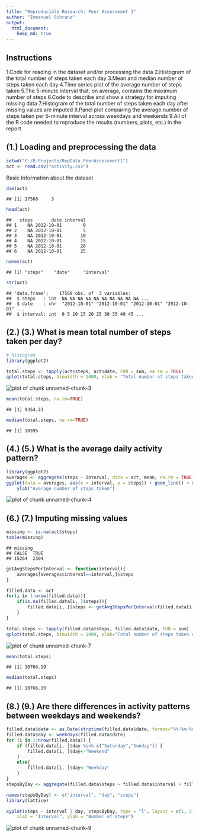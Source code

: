 ```yaml
---
title: "Reproducible Research: Peer Assessment 1"
author: "Immanuel Schranz"
output: 
  html_document:
    keep_md: true
---
```

## Instructions
1.Code for reading in the dataset and/or processing the data
2.Histogram of the total number of steps taken each day
3.Mean and median number of steps taken each day
4.Time series plot of the average number of steps taken
5.The 5-minute interval that, on average, contains the maximum number of steps
6.Code to describe and show a strategy for imputing missing data
7.Histogram of the total number of steps taken each day after missing values are imputed
8.Panel plot comparing the average number of steps taken per 5-minute interval across weekdays and weekends
9.All of the R code needed to reproduce the results (numbers, plots, etc.) in the report

## (1.) Loading and preprocessing the data 

```r
setwd("C:/R-Projects/RepData_PeerAssessment1")
act <- read.csv("activity.csv")
```
Basic Information about the dataset

```r
dim(act)
```

```
## [1] 17568     3
```

```r
head(act)
```

```
##   steps       date interval
## 1    NA 2012-10-01        0
## 2    NA 2012-10-01        5
## 3    NA 2012-10-01       10
## 4    NA 2012-10-01       15
## 5    NA 2012-10-01       20
## 6    NA 2012-10-01       25
```

```r
names(act)
```

```
## [1] "steps"    "date"     "interval"
```

```r
str(act)
```

```
## 'data.frame':	17568 obs. of  3 variables:
##  $ steps   : int  NA NA NA NA NA NA NA NA NA NA ...
##  $ date    : chr  "2012-10-01" "2012-10-01" "2012-10-01" "2012-10-01" ...
##  $ interval: int  0 5 10 15 20 25 30 35 40 45 ...
```
## (2.) (3.) What is mean total number of steps taken per day?

```r
# histogram
library(ggplot2)

total.steps <- tapply(act$steps, act$date, FUN = sum, na.rm = TRUE)
qplot(total.steps, binwidth = 1000, xlab = "Total number of steps taken per day")
```

![plot of chunk unnamed-chunk-3](figure/unnamed-chunk-3-1.png)

```r
mean(total.steps, na.rm=TRUE)
```

```
## [1] 9354.23
```

```r
median(total.steps, na.rm=TRUE)
```

```
## [1] 10395
```
## (4.) (5.) What is the average daily activity pattern?

```r
library(ggplot2)
averages <- aggregate(steps ~ interval, data = act, mean, na.rm = TRUE)
ggplot(data = averages, aes(x = interval, y = steps)) + geom_line() + xlab("5-minute intervals") +
    ylab("Average number of steps taken")
```

![plot of chunk unnamed-chunk-4](figure/unnamed-chunk-4-1.png)


## (6.) (7.) Imputing missing values

```r
missing <- is.na(act$steps)
table(missing)
```

```
## missing
## FALSE  TRUE 
## 15264  2304
```

```r
getAvgStepsPerInterval <- function(interval){
    averages[averages$interval==interval,]$steps
}

filled.data <- act
for(i in 1:nrow(filled.data)){
    if(is.na(filled.data[i, ]$steps)){
        filled.data[i, ]$steps <- getAvgStepsPerInterval(filled.data[i, ]$interval)
    }
}
```


```r
total.steps <- tapply(filled.data$steps, filled.data$date, FUN = sum)
qplot(total.steps, binwidth = 1000, xlab="Total number of steps taken each day")
```

![plot of chunk unnamed-chunk-7](figure/unnamed-chunk-7-1.png)

```r
mean(total.steps)
```

```
## [1] 10766.19
```

```r
median(total.steps)
```

```
## [1] 10766.19
```
## (8.) (9.) Are there differences in activity patterns between weekdays and weekends?


```r
filled.data$date <- as.Date(strptime(filled.data$date, format="%Y-%m-%d"))
filled.data$day <- weekdays(filled.data$date)
for (i in 1:nrow(filled.data)) {
    if (filled.data[i, ]$day %in% c("Saturday","Sunday")) {
        filled.data[i, ]$day<-"Weekend"
    }
    else{
        filled.data[i, ]$day<-"Weekday"
    }
}
stepsByDay <- aggregate(filled.data$steps ~ filled.data$interval + filled.data$day, filled.data, mean)
```


```r
names(stepsByDay) <- c("interval", "day", "steps")
library(lattice)

xyplot(steps ~ interval | day, stepsByDay, type = "l", layout = c(1, 2), 
    xlab = "Interval", ylab = "Number of steps")
```

![plot of chunk unnamed-chunk-9](figure/unnamed-chunk-9-1.png)

